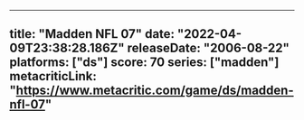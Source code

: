 
---
title: "Madden NFL 07"
date: "2022-04-09T23:38:28.186Z"
releaseDate: "2006-08-22"
platforms: ["ds"]
score: 70
series: ["madden"]
metacriticLink: "https://www.metacritic.com/game/ds/madden-nfl-07"
---

